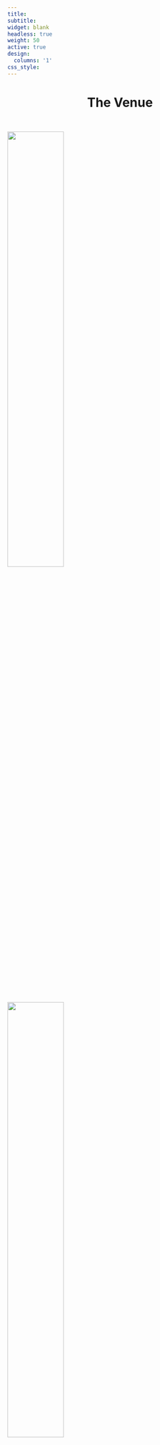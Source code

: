 ```yaml
---
title: 
subtitle:
widget: blank
headless: true
weight: 50
active: true
design:
  columns: '1'
css_style: 
---
```

<style>
  /********************************
* Buat tombol baru
********************************/
.tombol {
  background-color: #4CAF50;
  /* Green */
  border: none;
  color: white;
  /* padding: 16px 32px; */
  padding: 10px 40px;
  text-align: center;
  text-decoration: none;
  display: inline-block;
  font-size: 0.9rem;
  margin: 4px 2px;
  transition-duration: 0.4s;
  cursor: pointer;
}

.tombol3 {
  background-color: white;
  color: #CA4B6F;
  border: 2px solid #CA4B6F;
  border-radius: 0.5rem;
}

.tombol3:hover {
  background-color: #CA4B6F;
  color: white;
}
</style>

<div class="container-md">
  <h1 style="text-align: center; margin-bottom: 3rem;">The Venue</h1>
  <div class="row align-items-center">
    <div class="col-md-6 p-2">
      <img class="rounded" src="media/crcs_f3.jpg" height="50%">
    </div>
    <div class="col-md-6 p-2">
      <img class="rounded" src="media/crcs_f2.jpg" height="50%">
    </div>
  </div>
  <div class="row">
    <div class="col">
      <h3>Institut Teknologi Bandung, CRCS Building, 2<sup>nd</sup> and 3<sup>rd</sup> floor</h3>
      <p style="font-size:0.85rem">All offline lecture, plenary talks and exhibition will be held on CRCS Building 3<sup>rd</sup> floor. The parallel and poster session will be held on CRCS Building 2<sup>nd</sup> floor.
      </p>
    </div>
  </div>
</div>
<div class="d-flex justify-content-center mt-5 mb-3">
      <p>
        <a href="venue/" class="tombol tombol3">{{< icon name="book-open" pack="fas">}} View more</a>
      </p>
<div>